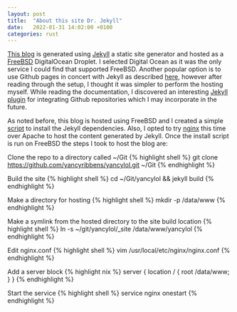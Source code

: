 ```yaml
---
layout: post
title:  "About this site Dr. Jekyll"
date:   2022-01-31 14:02:00 +0100
categories: rust
---
```


[This blog](https://github.com/yancyribbens/yancylol) is generated using [Jekyll](https://jekyllrb.com/) a static site generator and hosted as a [FreeBSD](https://www.freebsd.org/) DigitalOcean Droplet.  I selected Digital Ocean as it was the only service I could find that supported FreeBSD.  Another popular option is to use Github pages in concert with Jekyll as described [here](https://docs.github.com/en/pages/setting-up-a-github-pages-site-with-jekyll), however after reading through the setup, I thought it was simpler to perform the hosting myself.  While reading the documentation, I discovered an interesting [Jekyll plugin](http://jekyll.github.io/github-metadata/) for integrating Github repositories which I may incorporate in the future.

As noted before, this blog is hosted using FreeBSD and I created a simple [script](https://raw.githubusercontent.com/yancyribbens/jail-scripts/main/install-jekyl.sh) to install the Jekyll dependencies.  Also, I opted to try [nginx](https://nginx.org/en/docs/beginners_guide.html) this time over Apache to host the content generated by Jekyll. Once the install script is run on FreeBSD the steps I took to host the blog are:

Clone the repo to a directory called ~/Git
{% highlight shell %}
git clone https://github.com/yancyribbens/yancylol.git ~/Git
{% endhighlight %}

Build the site
{% highlight shell %}
cd ~/Git/yancylol && jekyll build
{% endhighlight %}

Make a directory for hosting
{% highlight shell %}
mkdir -p /data/www
{% endhighlight %}

Make a symlink from the hosted directory to the site build location
{% highlight shell %}
ln -s ~/git/yancylol/\_site /data/www/yancylol
{% endhighlight %}

Edit nginx.conf
{% highlight shell %}
vim /usr/local/etc/nginx/nginx.conf
{% endhighlight %}

Add a server block
{% highlight nix %}
server {
    location / {
        root /data/www;
    }
}
{% endhighlight %}

Start the service
{% highlight shell %}
service nginx onestart
{% endhighlight %}

